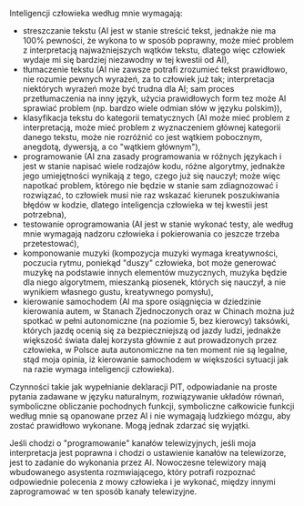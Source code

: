 Inteligencji człowieka według mnie wymagają:
- streszczanie tekstu (AI jest w stanie streścić tekst, jednakże nie ma 100% pewności, że wykona to w sposób poprawny, może mieć problem z interpretacją najważniejszych wątków tekstu, dlatego więc człowiek wydaje mi się bardziej niezawodny w tej kwestii od AI),
- tłumaczenie tekstu (AI nie zawsze potrafi zrozumieć tekst prawidłowo, nie rozumie pewnych wyrażeń, za to człowiek już tak; interpretacja niektórych wyrażeń może być trudna dla AI; sam proces przetłumaczenia na inny język, użycia prawidłowych form tez może AI sprawiać problem (np. bardzo wiele odmian słów w języku polskim)),
- klasyfikacja tekstu do kategorii tematycznych (AI może mieć problem z interpretacją, może mieć problem z wyznaczeniem głównej kategorii danego tekstu, może nie rozróżnić co jest wątkiem pobocznym, anegdotą, dywersją, a co "wątkiem głównym"),
- programowanie (AI zna zasady programowania w różnych językach i jest w stanie napisać wiele rodzajów kodu, różne algorytmy, jednakże jego umiejętności wynikają z tego, czego już się nauczył; może więc napotkać problem, którego nie będzie w stanie sam zdiagnozować i rozwiązać, to człowiek musi nie raz wskazać kierunek poszukiwania błędów w kodzie, dlatego inteligencja człowieka w tej kwestii jest potrzebna),
- testowanie oprogramowania (AI jest w stanie wykonać testy, ale według mnie wymagają nadzoru człowieka i pokierowania co jeszcze trzeba przetestować),
- komponowanie muzyki (kompozycja muzyki wymaga kreatywności, poczucia rytmu, poniekąd "duszy" człowieka, bot może generować muzykę na podstawie innych elementów muzycznych, muzyka będzie dla niego algorytmem, mieszanką piosenek, których się nauczył, a nie wynikiem własnego gustu, kreatywnego pomysłu),
- kierowanie samochodem (AI ma spore osiągnięcia w dziedzinie kierowania autem, w Stanach Zjednoczonych oraz w Chinach można już spotkać w pełni autonomiczne (na poziomie 5, bez kierowcy) taksówki, których jazdę ocenią się za bezpieczniejszą od jazdy ludzi, jednakże większość świata dalej korzysta głównie z aut prowadzonych przez człowieka, w Polsce auta autonomiczne na ten moment nie są legalne, stąd moja opinia, iż kierowanie samochodem w większości sytuacji jak na razie wymaga inteligencji człowieka).


Czynności takie jak wypełnianie deklaracji PIT, odpowiadanie na proste pytania zadawane w języku naturalnym, rozwiązywanie układów równań, symboliczne obliczanie pochodnych funkcji, symboliczne całkowicie funkcji według mnie są opanowane przez AI i nie wymagają ludzkiego mózgu, aby zostać prawidłowo wykonane. Mogą jednak zdarzać się wyjątki.

Jeśli chodzi o "programowanie" kanałów telewizyjnych, jeśli moja interpretacja jest poprawna i chodzi o ustawienie kanałów na telewizorze, jest to zadanie do wykonania przez AI. Nowoczesne telewizory mają wbudowanego asystenta rozmwiającego, który potrafi rozpoznać odpowiednie polecenia z mowy człowieka i je wykonać, między innymi zaprogramować w ten sposób kanały telewizyjne.
